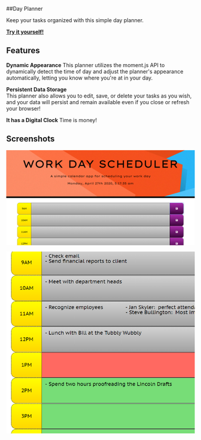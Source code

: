 ##Day Planner

Keep your tasks organized with this simple day planner.

**[Try it yourself!](https://jmantis0.github.io/daily-task-planner/)**

## Features

**Dynamic Appearance** 
This planner utilizes the moment.js API to dynamically detect the time of day and adjust the planner's appearance automatically, letting you know where you're at in your day.

**Persistent Data Storage**  
This planner also allows you to edit, save, or delete your tasks as you wish, and your data will persist and remain available even if you close or refresh your browser!

**It has a Digital Clock**
Time is money!

## Screenshots

![empty](assets/images/scheduler.PNG)

![color-coding](assets/images/color-coded.PNG)




